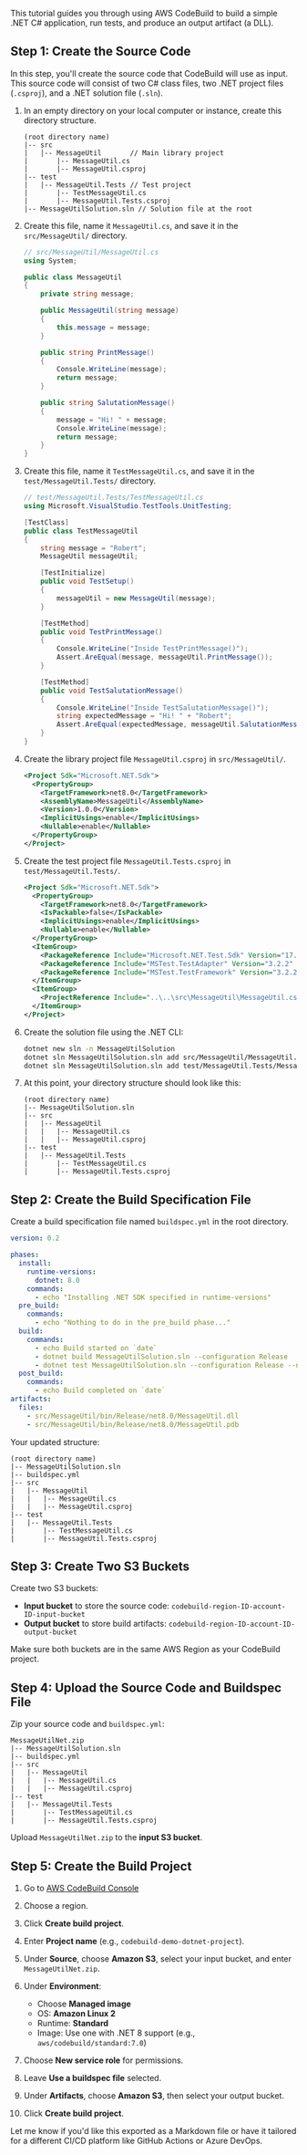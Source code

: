 This tutorial guides you through using AWS CodeBuild to build a simple .NET C# application, run tests, and produce an output artifact (a DLL).

## Step 1: Create the Source Code

In this step, you'll create the source code that CodeBuild will use as input. This source code will consist of two C# class files, two .NET project files (`.csproj`), and a .NET solution file (`.sln`).

1. In an empty directory on your local computer or instance, create this directory structure.

   ```
   (root directory name)
   |-- src
   |   |-- MessageUtil       // Main library project
   |       |-- MessageUtil.cs
   |       |-- MessageUtil.csproj
   |-- test
   |   |-- MessageUtil.Tests // Test project
   |       |-- TestMessageUtil.cs
   |       |-- MessageUtil.Tests.csproj
   |-- MessageUtilSolution.sln // Solution file at the root
   ```

2. Create this file, name it `MessageUtil.cs`, and save it in the `src/MessageUtil/` directory.

   ```csharp
   // src/MessageUtil/MessageUtil.cs
   using System;

   public class MessageUtil
   {
       private string message;

       public MessageUtil(string message)
       {
           this.message = message;
       }

       public string PrintMessage()
       {
           Console.WriteLine(message);
           return message;
       }

       public string SalutationMessage()
       {
           message = "Hi! " + message;
           Console.WriteLine(message);
           return message;
       }
   }
   ```

3. Create this file, name it `TestMessageUtil.cs`, and save it in the `test/MessageUtil.Tests/` directory.

   ```csharp
   // test/MessageUtil.Tests/TestMessageUtil.cs
   using Microsoft.VisualStudio.TestTools.UnitTesting;

   [TestClass]
   public class TestMessageUtil
   {
       string message = "Robert";
       MessageUtil messageUtil;

       [TestInitialize]
       public void TestSetup()
       {
           messageUtil = new MessageUtil(message);
       }

       [TestMethod]
       public void TestPrintMessage()
       {
           Console.WriteLine("Inside TestPrintMessage()");
           Assert.AreEqual(message, messageUtil.PrintMessage());
       }

       [TestMethod]
       public void TestSalutationMessage()
       {
           Console.WriteLine("Inside TestSalutationMessage()");
           string expectedMessage = "Hi! " + "Robert";
           Assert.AreEqual(expectedMessage, messageUtil.SalutationMessage());
       }
   }
   ```

4. Create the library project file `MessageUtil.csproj` in `src/MessageUtil/`.

   ```xml
   <Project Sdk="Microsoft.NET.Sdk">
     <PropertyGroup>
       <TargetFramework>net8.0</TargetFramework>
       <AssemblyName>MessageUtil</AssemblyName>
       <Version>1.0.0</Version>
       <ImplicitUsings>enable</ImplicitUsings>
       <Nullable>enable</Nullable>
     </PropertyGroup>
   </Project>
   ```

5. Create the test project file `MessageUtil.Tests.csproj` in `test/MessageUtil.Tests/`.

   ```xml
   <Project Sdk="Microsoft.NET.Sdk">
     <PropertyGroup>
       <TargetFramework>net8.0</TargetFramework>
       <IsPackable>false</IsPackable>
       <ImplicitUsings>enable</ImplicitUsings>
       <Nullable>enable</Nullable>
     </PropertyGroup>
     <ItemGroup>
       <PackageReference Include="Microsoft.NET.Test.Sdk" Version="17.9.0" />
       <PackageReference Include="MSTest.TestAdapter" Version="3.2.2" />
       <PackageReference Include="MSTest.TestFramework" Version="3.2.2" />
     </ItemGroup>
     <ItemGroup>
       <ProjectReference Include="..\..\src\MessageUtil\MessageUtil.csproj" />
     </ItemGroup>
   </Project>
   ```

6. Create the solution file using the .NET CLI:

   ```bash
   dotnet new sln -n MessageUtilSolution
   dotnet sln MessageUtilSolution.sln add src/MessageUtil/MessageUtil.csproj
   dotnet sln MessageUtilSolution.sln add test/MessageUtil.Tests/MessageUtil.Tests.csproj
   ```

7. At this point, your directory structure should look like this:

   ```
   (root directory name)
   |-- MessageUtilSolution.sln
   |-- src
   |   |-- MessageUtil
   |   |   |-- MessageUtil.cs
   |   |   |-- MessageUtil.csproj
   |-- test
   |   |-- MessageUtil.Tests
   |       |-- TestMessageUtil.cs
   |       |-- MessageUtil.Tests.csproj
   ```

## Step 2: Create the Build Specification File

Create a build specification file named `buildspec.yml` in the root directory.

```yaml
version: 0.2

phases:
  install:
    runtime-versions:
      dotnet: 8.0
    commands:
      - echo "Installing .NET SDK specified in runtime-versions"
  pre_build:
    commands:
      - echo "Nothing to do in the pre_build phase..."
  build:
    commands:
      - echo Build started on `date`
      - dotnet build MessageUtilSolution.sln --configuration Release
      - dotnet test MessageUtilSolution.sln --configuration Release --no-build
  post_build:
    commands:
      - echo Build completed on `date`
artifacts:
  files:
    - src/MessageUtil/bin/Release/net8.0/MessageUtil.dll
    - src/MessageUtil/bin/Release/net8.0/MessageUtil.pdb
```

Your updated structure:

```
(root directory name)
|-- MessageUtilSolution.sln
|-- buildspec.yml
|-- src
|   |-- MessageUtil
|   |   |-- MessageUtil.cs
|   |   |-- MessageUtil.csproj
|-- test
|   |-- MessageUtil.Tests
|       |-- TestMessageUtil.cs
|       |-- MessageUtil.Tests.csproj
```

## Step 3: Create Two S3 Buckets

Create two S3 buckets:

* **Input bucket** to store the source code: `codebuild-region-ID-account-ID-input-bucket`
* **Output bucket** to store build artifacts: `codebuild-region-ID-account-ID-output-bucket`

Make sure both buckets are in the same AWS Region as your CodeBuild project.

## Step 4: Upload the Source Code and Buildspec File

Zip your source code and `buildspec.yml`:

```
MessageUtilNet.zip
|-- MessageUtilSolution.sln
|-- buildspec.yml
|-- src
|   |-- MessageUtil
|   |   |-- MessageUtil.cs
|   |   |-- MessageUtil.csproj
|-- test
|   |-- MessageUtil.Tests
|       |-- TestMessageUtil.cs
|       |-- MessageUtil.Tests.csproj
```

Upload `MessageUtilNet.zip` to the **input S3 bucket**.

## Step 5: Create the Build Project

1. Go to [AWS CodeBuild Console](https://console.aws.amazon.com/codesuite/codebuild/home)
2. Choose a region.
3. Click **Create build project**.
4. Enter **Project name** (e.g., `codebuild-demo-dotnet-project`).
5. Under **Source**, choose **Amazon S3**, select your input bucket, and enter `MessageUtilNet.zip`.
6. Under **Environment**:

   * Choose **Managed image**
   * OS: **Amazon Linux 2**
   * Runtime: **Standard**
   * Image: Use one with .NET 8 support (e.g., `aws/codebuild/standard:7.0`)
7. Choose **New service role** for permissions.
8. Leave **Use a buildspec file** selected.
9. Under **Artifacts**, choose **Amazon S3**, then select your output bucket.
10. Click **Create build project**.


Let me know if you'd like this exported as a Markdown file or have it tailored for a different CI/CD platform like GitHub Actions or Azure DevOps.
